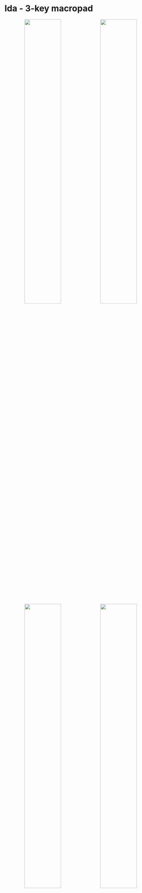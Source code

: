 
# Ida - 3-key macropad

<p align="middle">
  <img src="images/1.jpg" width="49%" />
  <img src="images/2.jpg" width="49%" />
</p>

<p align="middle">
  <img src="images/3.jpg" width="49%" />
  <img src="images/4.jpg" width="49%" />
</p>

# Bill of Materials

- **2x** 12x1 pin header
- **1x** Diode (_1N4148 DO-35_)
- **1x** Push button for resetting the board (_4x4x1.5mm_)
- **1x** Pro Micro or something with compatible pinout
- **3x** Keyboard switch
- **1x** 2u stabilizer
- **4x** 8mm rubber feet
- Steady hands

# Getting the parts made

- For the PCB, there is a Kicad project included in the repo in [kicad](kicad/). You can simply upload the gerbers to something like JLCPCB.
- The case is made up of two ([top](top.stl), [bottom](bottom.stl), [threads](drawing.pdf)) parts which are CNC'd out of Aluminium (but you can also 3D print them). I used JLCPCB for this too.

# Build guide

**Step 1**: Solder the reset switch and the diode:

![](images/guide/1.jpg)

**Step 2**: Solder the pin headers:

![](images/guide/2.jpg)

**Step 3**: Place the stabilizers:

![](images/guide/3.jpg)

**Step 4**: Place switches in the enclosure:

![](images/guide/4.jpg)

**Step 5**: Place the PCB inside the enclosure and solder the switches:

![](images/guide/5.jpg)
![](images/guide/6.jpg)
![](images/guide/7.jpg)

**Step 6**: Place and solder the Pro Micro:

![](images/guide/8.jpg)
![](images/guide/9.jpg)

**Step 7**: Screw the bottom part of the case:

![](images/guide/10.jpg)

**Done!**

![](images/1.jpg)

# Schematic

![](/images/schematic.png)

![](/images/pcb.png)
